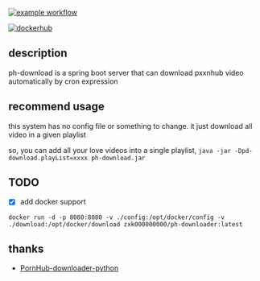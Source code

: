 [![example workflow](https://img.shields.io/github/workflow/status/xinkunZ/ph-download/Java%20CI%20with%20Maven/main?style=for-the-badge)](https://github.com/xinkunZ/ph-download/actions)


[![dockerhub](https://img.shields.io/docker/pulls/zxk000000000/ph-downloader?style=for-the-badge)](https://hub.docker.com/repository/docker/zxk000000000/ph-downloader)



## description

ph-download is a spring boot server that can
download pxxnhub video automatically by cron expression

## recommend usage

this system has no config file or something to change.
it just download all video in a given playlist

so, you can add all your love videos into a single playlist,
`java -jar -Dpd-download.playList=xxxx ph-download.jar `

## TODO

- [x] add docker support

```
docker run -d -p 8080:8080 -v ./config:/opt/docker/config -v ./download:/opt/docker/download zxk000000000/ph-downloader:latest
```

## thanks

* [PornHub-downloader-python](https://github.com/mariosemes/PornHub-downloader-python)

